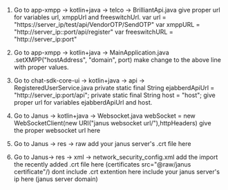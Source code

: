 1. Go to app-xmpp -> kotlin+java -> telco -> BrilliantApi.java 
give proper url for variables url, xmppUrl and freeswitchUrl.
var url = "https://server_ip/test/api/VendorOTP/SendOTP"
var xmppURL = "http://server_ip::port/api/register"
var freeswitchURL = "http://server_ip:port"

3. Go to app-xmpp -> kotlin+java -> MainApplication.java
.setXMPP("hostAddress", "domain", port)
make change to the above line with proper values.

4. Go to chat-sdk-core-ui -> kotlin+java -> api -> RegisteredUserService.java
private static final String ejabberdApiUrl = "http://server_ip:port/api";
private static final String host = "host";
give proper url for variables ejabberdApiUrl and host.

5. Go to Janus -> kotlin+java -> Websocket.java
webSocket = new WebSocketClient(new URI("janus websocket url/"),httpHeaders)
give the proper websocket url here

6. Go to Janus -> res -> raw
add your janus server's .crt file here

7. Go to Janus-> res -> xml -> network_security_config.xml
add the import the recently added .crt file here (certificates src="@raw/janus certificate"/) dont include .crt extention here
include your janus server's ip here (<domain includeSubdomains="true">janus server domain</domain>)

